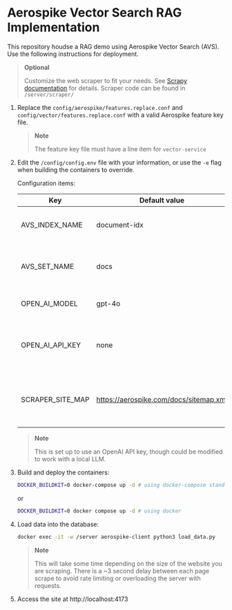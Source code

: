 # Aerospike Vector Search RAG Implementation

This repository houdse a RAG demo using Aerospike Vector Search (AVS). Use the following instructions for deployment.

>**Optional** 
>
>Customize the web scraper to fit your needs. See [Scrapy documentation](https://docs.scrapy.org/en/latest/) for details. Scraper code can be found in `/server/scraper/`

1. Replace the `config/aerospike/features.replace.conf` and `config/vector/features.replace.conf` with a valid Aerospike feature key file.
    >**Note**
    >
    >The feature key file must have a line item for `vector-service`
2. Edit the `/config/config.env` file with your information, or use the `-e` flag when building the containers to override.
   
   Configuration items:

   | Key              | Default value                          | Description                                                 |
   |------------------|----------------------------------------|-------------------------------------------------------------|
   | AVS_INDEX_NAME   | document-idx                           | Name of AVS index for vector search                         | 
   | AVS_SET_NAME     | docs                                   | Name of the set to store the document records               |
   | OPEN_AI_MODEL    | gpt-4o                                 | OpenAI model to use for LLM                                 |
   | OPEN_AI_API_KEY  | none                                   | Your OpenAI API key (Required for OpenAI usage)             |
   | SCRAPER_SITE_MAP | https://aerospike.com/docs/sitemap.xml | Sitemap to use in scraping for vector embeddings and search | 

    >**Note**
    >
    >This is set up to use an OpenAI API key, though could be modified to work with a local LLM.
3. Build and deploy the containers:
    ```bash
    DOCKER_BUILDKIT=0 docker-compose up -d # using docker-compose standalone
    ```
    or
    ```bash
    DOCKER_BUILDKIT=0 docker compose up -d # using docker 
    ``` 
4. Load data into the database:
    ```bash
    docker exec -it -w /server aerospike-client python3 load_data.py
    ```
    >**Note**
    >
    >This will take some time depending on the size of the website you are scraping. There is a ~3 second delay between each page scrape to avoid rate limiting or overloading the server with requests.
5. Access the site at http://localhost:4173